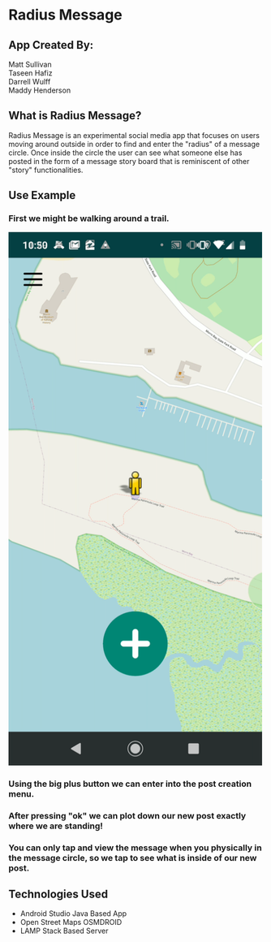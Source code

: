 # Radius Message

## App Created By:

Matt Sullivan  
Taseen Hafiz  
Darrell Wulff  
Maddy Henderson

## What is Radius Message?


   Radius Message is an experimental social media app that focuses on users moving around outside in order to find and enter the "radius" of a message circle. Once inside the circle the user can see what someone else has posted in the form of a message story board that is reminiscent of other "story" functionalities. 


## Use Example

### First we might be walking around a trail.

<img src="https://github.com/DarrellWulff/RadiusMessage/blob/develop/Photos%20(1)/Screenshot_20200604-105024.png" alt="drawing" width="500"/>

### Using the big plus button we can enter into the post creation menu.

### After pressing "ok" we can plot down our new post exactly where we are standing!

### You can only tap and view the message when you physically in the message circle, so we tap to see what is inside of our new post.


## Technologies Used

* Android Studio Java Based App
* Open Street Maps OSMDROID
* LAMP Stack Based Server


